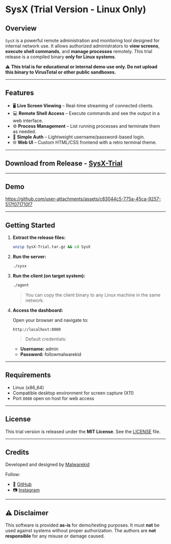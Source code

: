 # SysX (Trial Version - Linux Only)

## Overview

`SysX` is a powerful remote administration and monitoring tool designed for internal network use. It allows authorized administrators to **view screens**, **execute shell commands**, and **manage processes** remotely. This trial release is a compiled binary **only for Linux systems**.

⚠️ **This trial is for educational or internal demo use only. Do not upload this binary to VirusTotal or other public sandboxes.**

---

## Features

- 🖥️ **Live Screen Viewing** – Real-time streaming of connected clients.
- 💻 **Remote Shell Access** – Execute commands and see the output in a web interface.
- ⚙️ **Process Management** – List running processes and terminate them as needed.
- 🔐 **Simple Auth** – Lightweight username/password-based login.
- 🌐 **Web UI** – Custom HTML/CSS frontend with a retro terminal theme.

---

## Download from Release - [SysX-Trial](https://github.com/malwarekid/SysX-Trial/releases)

---

## Demo

https://github.com/user-attachments/assets/c83044c5-775a-45ca-9257-517f071710f7

---

## Getting Started

1. **Extract the release files:**

    ```bash
    unzip SysX-Trial.tar.gz && cd SysX
    ```

2. **Run the server:**

    ```bash
    ./sysx
    ```

3. **Run the client (on target system):**

    ```bash
    ./agent
    ```

    > You can copy the client binary to any Linux machine in the same network.

4. **Access the dashboard:**

    Open your browser and navigate to:

    ```
    http://localhost:8080
    ```

    > Default credentials:
    - **Username:** admin
    - **Password:** followmalwarekid

---

## Requirements

- Linux (x86_64)
- Compatible desktop environment for screen capture (X11)
- Port `8080` open on host for web access

---

## License

This trial version is released under the **MIT License**. See the [LICENSE](LICENSE) file.

---

## Credits

Developed and designed by [Malwarekid](https://github.com/malwarekid)

Follow:
- 🐙 [GitHub](https://github.com/malwarekid)
- 📷 [Instagram](https://instagram.com/malwarekid)

---

## ⚠️ Disclaimer

This software is provided **as-is** for demo/testing purposes. It must **not** be used against systems without proper authorization. The authors are **not responsible** for any misuse or damage caused.

